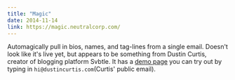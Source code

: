 ```yaml
---
title: "Magic"
date: 2014-11-14
link: https://magic.neutralcorp.com/
---
```

 Automagically pull in bios, names, and tag-lines from a single email. Doesn't look like it's live yet, but appears to be something from Dustin Curtis, creator of blogging platform Svbtle. It has a [demo page](https://magic.neutralcorp.com/demo) you can try out by typing in `hi@dustincurtis.com`(Curtis' public email).

